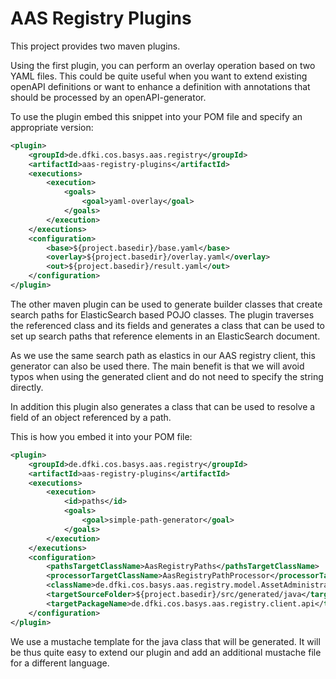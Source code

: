 # AAS Registry Plugins

This project provides two maven plugins.

Using the first plugin, you can perform an overlay operation based on two YAML files. This could be quite useful when you want to extend existing openAPI definitions or want to enhance a definition with annotations that should be processed by an openAPI-generator.

To use the plugin embed this snippet into your POM file and specify an appropriate version:

``` xml
<plugin>
	<groupId>de.dfki.cos.basys.aas.registry</groupId>
	<artifactId>aas-registry-plugins</artifactId>
	<executions>
		<execution>
			<goals>
				<goal>yaml-overlay</goal>
			</goals>
		</execution>
	</executions>
	<configuration>
		<base>${project.basedir}/base.yaml</base>
		<overlay>${project.basedir}/overlay.yaml</overlay>
		<out>${project.basedir}/result.yaml</out>
	</configuration>
</plugin>
```
The other maven plugin can be used to generate builder classes that create search paths for ElasticSearch based POJO classes. The plugin traverses the referenced class and its fields and generates a class that can be used to set up search paths that reference elements in an ElasticSearch document. 

As we use the same search path as elastics in our AAS registry client, this generator can also be used there. The main benefit is that we will avoid typos when using the generated client and do not need to specify the string directly.

In addition this plugin also generates a class that can be used to resolve a field of an object referenced by a path.

This is how you embed it into your POM file:

``` xml 
<plugin>
	<groupId>de.dfki.cos.basys.aas.registry</groupId>
	<artifactId>aas-registry-plugins</artifactId>
	<executions>
		<execution>
			<id>paths</id>
			<goals>
				<goal>simple-path-generator</goal>
			</goals>
		</execution>
	</executions>
	<configuration>
		<pathsTargetClassName>AasRegistryPaths</pathsTargetClassName>
		<processorTargetClassName>AasRegistryPathProcessor</processorTargetClassName>
		<className>de.dfki.cos.basys.aas.registry.model.AssetAdministrationShellDescriptor</className>
		<targetSourceFolder>${project.basedir}/src/generated/java</targetSourceFolder>
		<targetPackageName>de.dfki.cos.basys.aas.registry.client.api</targetPackageName>
	</configuration>
</plugin>
```

We use a mustache template for the java class that will be generated. It will be thus quite easy to extend our plugin and add an additional mustache file for a different language.